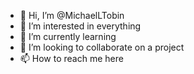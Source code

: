 - 👋 Hi, I’m @MichaelLTobin
- 👀 I’m interested in everything
- 🌱 I’m currently learning
- 💞️ I’m looking to collaborate on a project   
- 📫 How to reach me here

<!---
MichaelLTobin/MichaelLTobin is a ✨ special ✨ repository because its `README.md` (this file) appears on your GitHub profile.
You can click the Preview link to take a look at your changes.
--->
